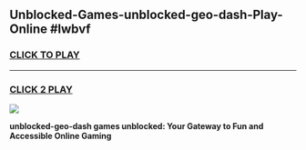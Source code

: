 
## Unblocked-Games-unblocked-geo-dash-Play-Online #lwbvf
<h3>
<a href="https://news.freeplayer.one?title=unblocked-geo-dash&ref=3">CLICK TO PLAY</a></h3>
<hr>

<h3>
<a href="https://news.freeplayer.one?title=unblocked-geo-dash&ref=3">CLICK 2 PLAY</a>
  
</h3>

<a href="https://news.freeplayer.one?title=unblocked-geo-dash&ref=3"><img src="https://clearcache.store/games.png"></a>


**unblocked-geo-dash games unblocked: Your Gateway to Fun and Accessible Online Gaming**
